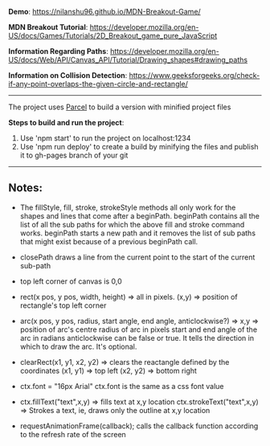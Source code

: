 **Demo**: https://nilanshu96.github.io/MDN-Breakout-Game/

**MDN Breakout Tutorial**: https://developer.mozilla.org/en-US/docs/Games/Tutorials/2D_Breakout_game_pure_JavaScript

**Information Regarding Paths**: https://developer.mozilla.org/en-US/docs/Web/API/Canvas_API/Tutorial/Drawing_shapes#drawing_paths

**Information on Collision Detection**: https://www.geeksforgeeks.org/check-if-any-point-overlaps-the-given-circle-and-rectangle/
___

The project uses [Parcel](https://parceljs.org/) to build a version with minified project files

**Steps to build and run the project**:

1. Use 'npm start' to run the project on localhost:1234
2. Use 'npm run deploy' to create a build by minifying the files and publish it to gh-pages branch of your git

___

## Notes:

* The fillStyle, fill, stroke, strokeStyle methods all only work for the shapes and lines that come after a beginPath.
beginPath contains all the list of all the sub paths for which the above fill and stroke command works.
beginPath starts a new path and it removes the list of sub paths that might exist because of a previous beginPath call.

* closePath draws a line from the current point to the start of the current sub-path

* top left corner of canvas is 0,0

* rect(x pos, y pos, width, height) => all in pixels. 
(x,y) => position of rectangle's top left corner

* arc(x pos, y pos, radius, start angle, end angle, anticlockwise?) =>
x,y => position of arc's centre
radius of arc in pixels
start and end angle of the arc in radians
anticlockwise can be false or true. It tells the direction in which to draw the arc. It's optional.

* clearRect(x1, y1, x2, y2) => clears the reactangle defined by the coordinates
(x1, y1) => top left 
(x2, y2) => bottom right

* ctx.font = "16px Arial"
ctx.font is the same as a css font value

* ctx.fillText("text",x,y) => fills text at x,y location
ctx.strokeText("text",x,y) => Strokes a text, ie, draws only the outline at x,y location

* requestAnimationFrame(callback);
calls the callback function according to the refresh rate of the screen

